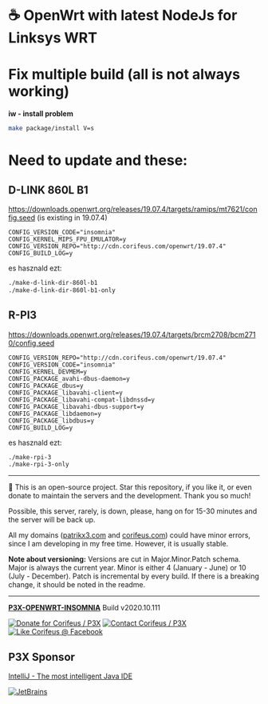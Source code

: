 [//]: #@corifeus-header

# ☕ OpenWrt with latest NodeJs for Linksys WRT

                        
[//]: #@corifeus-header:end
# Fix multiple build (all is not always working)

**iw - install problem**

```bash
make package/install V=s
```

# Need to update and these:

## D-LINK 860L B1
https://downloads.openwrt.org/releases/19.07.4/targets/ramips/mt7621/config.seed (is existing in 19.07.4)

```text
CONFIG_VERSION_CODE="insomnia"
CONFIG_KERNEL_MIPS_FPU_EMULATOR=y
CONFIG_VERSION_REPO="http://cdn.corifeus.com/openwrt/19.07.4"
CONFIG_BUILD_LOG=y
```

es hasznald ezt:
```bash
./make-d-link-dir-860l-b1
./make-d-link-dir-860l-b1-only
```

## R-PI3
https://downloads.openwrt.org/releases/19.07.4/targets/brcm2708/bcm2710/config.seed

```text
CONFIG_VERSION_REPO="http://cdn.corifeus.com/openwrt/19.07.4"
CONFIG_VERSION_CODE="insomnia"
CONFIG_KERNEL_DEVMEM=y
CONFIG_PACKAGE_avahi-dbus-daemon=y
CONFIG_PACKAGE_dbus=y
CONFIG_PACKAGE_libavahi-client=y
CONFIG_PACKAGE_libavahi-compat-libdnssd=y
CONFIG_PACKAGE_libavahi-dbus-support=y
CONFIG_PACKAGE_libdaemon=y
CONFIG_PACKAGE_libdbus=y
CONFIG_BUILD_LOG=y
```

es hasznald ezt:
```bash
./make-rpi-3
./make-rpi-3-only
```

[//]: #@corifeus-footer

---

🙏 This is an open-source project. Star this repository, if you like it, or even donate to maintain the servers and the development. Thank you so much!

Possible, this server, rarely, is down, please, hang on for 15-30 minutes and the server will be back up.

All my domains ([patrikx3.com](https://patrikx3.com) and [corifeus.com](https://corifeus.com)) could have minor errors, since I am developing in my free time. However, it is usually stable.

**Note about versioning:** Versions are cut in Major.Minor.Patch schema. Major is always the current year. Minor is either 4 (January - June) or 10 (July - December). Patch is incremental by every build. If there is a breaking change, it should be noted in the readme.


---

[**P3X-OPENWRT-INSOMNIA**](https://corifeus.com/openwrt-insomnia) Build v2020.10.111

[![Donate for Corifeus / P3X](https://img.shields.io/badge/Donate-Corifeus-003087.svg)](https://www.paypal.com/cgi-bin/webscr?cmd=_s-xclick&hosted_button_id=QZVM4V6HVZJW6)  [![Contact Corifeus / P3X](https://img.shields.io/badge/Contact-P3X-ff9900.svg)](https://www.patrikx3.com/en/front/contact) [![Like Corifeus @ Facebook](https://img.shields.io/badge/LIKE-Corifeus-3b5998.svg)](https://www.facebook.com/corifeus.software)


## P3X Sponsor

[IntelliJ - The most intelligent Java IDE](https://www.jetbrains.com/?from=patrikx3)

[![JetBrains](https://cdn.corifeus.com/assets/svg/jetbrains-logo.svg)](https://www.jetbrains.com/?from=patrikx3)




[//]: #@corifeus-footer:end
